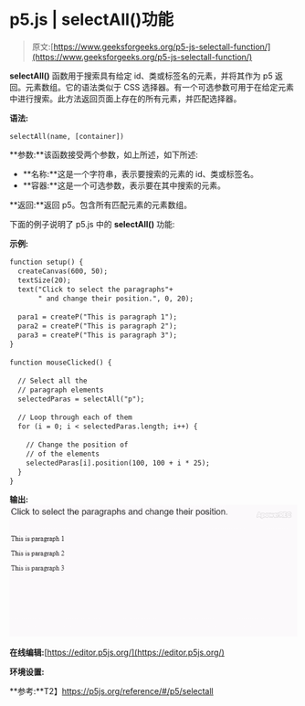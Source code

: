 # p5.js | selectAll()功能

> 原文:[https://www.geeksforgeeks.org/p5-js-selectall-function/](https://www.geeksforgeeks.org/p5-js-selectall-function/)

**selectAll()** 函数用于搜索具有给定 id、类或标签名的元素，并将其作为 p5 返回。元素数组。它的语法类似于 CSS 选择器。有一个可选参数可用于在给定元素中进行搜索。此方法返回页面上存在的所有元素，并匹配选择器。

**语法:**

```
selectAll(name, [container])
```

**参数:**该函数接受两个参数，如上所述，如下所述:

*   **名称:**这是一个字符串，表示要搜索的元素的 id、类或标签名。
*   **容器:**这是一个可选参数，表示要在其中搜索的元素。

**返回:**返回 p5。包含所有匹配元素的元素数组。

下面的例子说明了 p5.js 中的 **selectAll()** 功能:

**示例:**

```
function setup() {
  createCanvas(600, 50);
  textSize(20);
  text("Click to select the paragraphs"+
       " and change their position.", 0, 20);

  para1 = createP("This is paragraph 1");
  para2 = createP("This is paragraph 2");
  para3 = createP("This is paragraph 3");
}

function mouseClicked() {

  // Select all the
  // paragraph elements
  selectedParas = selectAll("p");

  // Loop through each of them
  for (i = 0; i < selectedParas.length; i++) {

    // Change the position of
    // of the elements
    selectedParas[i].position(100, 100 + i * 25);
  }
}
```

**输出:**
![](img/e037761a820521e011904cd0d2bc26ac.png)

**在线编辑:**[https://editor.p5js.org/](https://editor.p5js.org/)

**环境设置:**

**参考:**T2】https://p5js.org/reference/#/p5/selectall